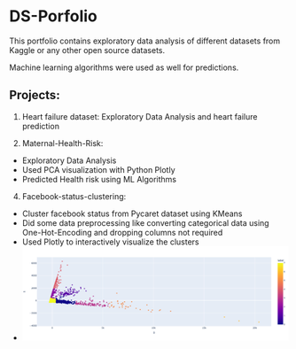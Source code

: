 # DS-Porfolio

This portfolio contains exploratory data analysis of different datasets from Kaggle or any other open source datasets.

Machine learning algorithms were used as well for predictions.

## Projects:

1. Heart failure dataset: Exploratory Data Analysis and heart failure prediction

3. Maternal-Health-Risk: 
  - Exploratory Data Analysis
  - Used PCA visualization with Python Plotly 
  - Predicted Health risk using ML Algorithms
  
4. Facebook-status-clustering: 
  - Cluster facebook status from Pycaret dataset using KMeans
  - Did some data preprocessing like converting categorical data using One-Hot-Encoding and dropping columns not required
  - Used Plotly to interactively visualize the clusters
  -  ![alt text](https://github.com/rupafn/DS-Porfolio/blob/main/Kaggle/Facebook-%20status-Clustering/clusterplot.png)
